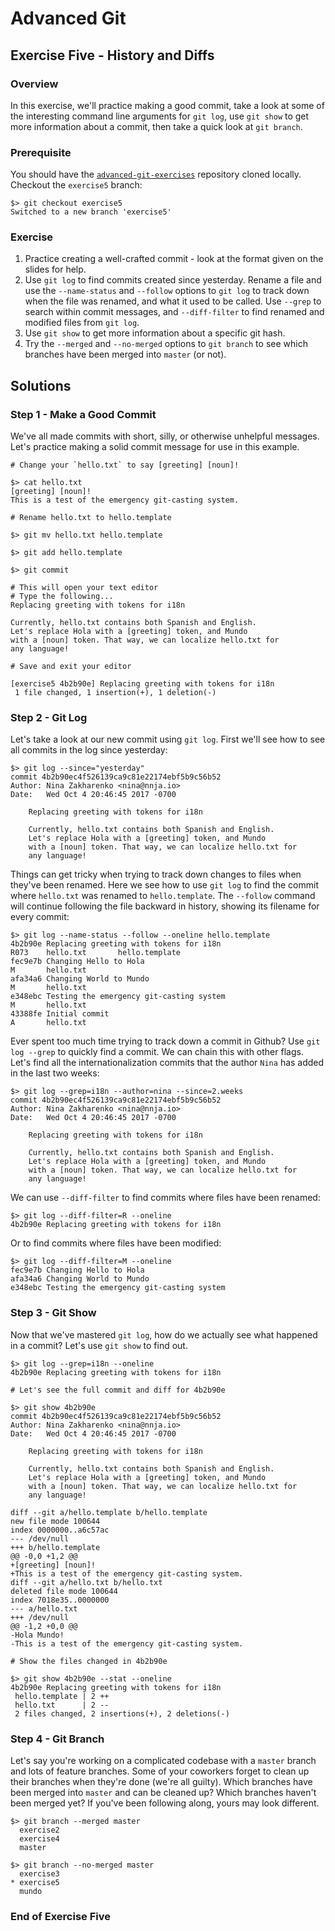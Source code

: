 # Advanced Git
## Exercise Five - History and Diffs

### Overview
In this exercise, we'll practice making a good commit, take a look at some of the interesting command line arguments for `git log`, use `git show` to get more information about a commit, then take a quick look at `git branch`.

### Prerequisite
You should have the [`advanced-git-exercises`](https://github.com/nnja/advanced-git-exercises)  repository cloned locally. Checkout the `exercise5` branch:

```
$> git checkout exercise5
Switched to a new branch 'exercise5'
```

### Exercise
1. Practice creating a well-crafted commit - look at the format given on the slides for help.
2. Use `git log` to find commits created since yesterday. Rename a file and use the `--name-status` and `--follow` options to `git log` to track down when the file was renamed, and what it used to be called. Use `--grep` to search within commit messages, and `--diff-filter` to find renamed and modified files from `git log`.
3. Use `git show` to get more information about a specific git hash.
4. Try the `--merged` and `--no-merged` options to `git branch` to see which branches have been merged into `master` (or not).

## Solutions

### Step 1 - Make a Good Commit
We've all made commits with short, silly, or otherwise unhelpful messages. Let's practice making a solid commit message for use in this example.

```
# Change your `hello.txt` to say [greeting] [noun]!

$> cat hello.txt
[greeting] [noun]!
This is a test of the emergency git-casting system.

# Rename hello.txt to hello.template

$> git mv hello.txt hello.template

$> git add hello.template

$> git commit

# This will open your text editor
# Type the following...
Replacing greeting with tokens for i18n

Currently, hello.txt contains both Spanish and English.
Let's replace Hola with a [greeting] token, and Mundo
with a [noun] token. That way, we can localize hello.txt for
any language!

# Save and exit your editor

[exercise5 4b2b90e] Replacing greeting with tokens for i18n
 1 file changed, 1 insertion(+), 1 deletion(-)
```

### Step 2 - Git Log
Let's take a look at our new commit using `git log`. First we'll see how to see all commits in the log since yesterday:

```
$> git log --since="yesterday"
commit 4b2b90ec4f526139ca9c81e22174ebf5b9c56b52
Author: Nina Zakharenko <nina@nnja.io>
Date:   Wed Oct 4 20:46:45 2017 -0700

    Replacing greeting with tokens for i18n

    Currently, hello.txt contains both Spanish and English.
    Let's replace Hola with a [greeting] token, and Mundo
    with a [noun] token. That way, we can localize hello.txt for
    any language!
```

Things can get tricky when trying to track down changes to files when they've been renamed. Here we see how to use `git log` to find the commit where `hello.txt` was renamed to `hello.template`. The `--follow` command will continue following the file backward in history, showing its filename for every commit:

```
$> git log --name-status --follow --oneline hello.template
4b2b90e Replacing greeting with tokens for i18n
R073    hello.txt       hello.template
fec9e7b Changing Hello to Hola
M       hello.txt
afa34a6 Changing World to Mundo
M       hello.txt
e348ebc Testing the emergency git-casting system
M       hello.txt
43388fe Initial commit
A       hello.txt
```

Ever spent too much time trying to track down a commit in Github? Use `git log --grep` to quickly find a commit. We can chain this with other flags. Let's find all the internationalization commits that the author `Nina` has added in the last two weeks:

```
$> git log --grep=i18n --author=nina --since=2.weeks
commit 4b2b90ec4f526139ca9c81e22174ebf5b9c56b52
Author: Nina Zakharenko <nina@nnja.io>
Date:   Wed Oct 4 20:46:45 2017 -0700

    Replacing greeting with tokens for i18n

    Currently, hello.txt contains both Spanish and English.
    Let's replace Hola with a [greeting] token, and Mundo
    with a [noun] token. That way, we can localize hello.txt for
    any language!
```

We can use `--diff-filter` to find commits where files have been renamed:

```
$> git log --diff-filter=R --oneline
4b2b90e Replacing greeting with tokens for i18n
```

Or to find commits where files have been modified:

```
$> git log --diff-filter=M --oneline
fec9e7b Changing Hello to Hola
afa34a6 Changing World to Mundo
e348ebc Testing the emergency git-casting system
```

### Step 3 - Git Show
Now that we've mastered `git log`, how do we actually see what happened in a commit? Let's use `git show` to find out.

```
$> git log --grep=i18n --oneline
4b2b90e Replacing greeting with tokens for i18n

# Let's see the full commit and diff for 4b2b90e

$> git show 4b2b90e
commit 4b2b90ec4f526139ca9c81e22174ebf5b9c56b52
Author: Nina Zakharenko <nina@nnja.io>
Date:   Wed Oct 4 20:46:45 2017 -0700

    Replacing greeting with tokens for i18n

    Currently, hello.txt contains both Spanish and English.
    Let's replace Hola with a [greeting] token, and Mundo
    with a [noun] token. That way, we can localize hello.txt for
    any language!

diff --git a/hello.template b/hello.template
new file mode 100644
index 0000000..a6c57ac
--- /dev/null
+++ b/hello.template
@@ -0,0 +1,2 @@
+[greeting] [noun]!
+This is a test of the emergency git-casting system.
diff --git a/hello.txt b/hello.txt
deleted file mode 100644
index 7018e35..0000000
--- a/hello.txt
+++ /dev/null
@@ -1,2 +0,0 @@
-Hola Mundo!
-This is a test of the emergency git-casting system.

# Show the files changed in 4b2b90e

$> git show 4b2b90e --stat --oneline
4b2b90e Replacing greeting with tokens for i18n
 hello.template | 2 ++
 hello.txt      | 2 --
 2 files changed, 2 insertions(+), 2 deletions(-)
```

### Step 4 - Git Branch
Let's say you're working on a complicated codebase with a `master` branch and lots of feature branches. Some of your coworkers forget to clean up their branches when they're done (we're all guilty). Which branches have been merged into `master` and can be cleaned up? Which branches haven't been merged yet? If you've been following along, yours may look different.

```
$> git branch --merged master
  exercise2
  exercise4
  master

$> git branch --no-merged master
  exercise3
* exercise5
  mundo
```

### End of Exercise Five

